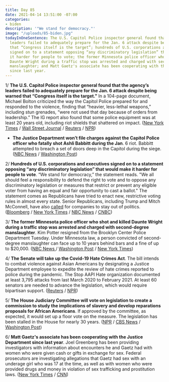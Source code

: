 ```yaml
---
title: Day 85
date: 2021-04-14 13:51:00 -07:00
categories:
- biden
description: '"We stand for democracy."'
image: "/uploads/85-biden.jpg"
todayInOneSentence: The U.S. Capitol Police inspector general found that the agency’s
  leaders failed to adequately prepare for the Jan. 6 attack despite being warned
  that “Congress itself is the target”; hundreds of U.S. corporations and executives
  signed on to a statement opposing “any discriminatory legislation” that would make
  it harder for people to vote; the former Minnesota police officer who shot and killed
  Daunte Wright during a traffic stop was arrested and charged with second-degree
  manslaughter; and Matt Gaetz's associate has been cooperating with the Justice Department
  since last year.
---
```


1/ **The U.S. Capitol Police inspector general found that the agency’s leaders failed to adequately prepare for the Jan. 6 attack despite being warned that “Congress itself is the target.”** In a 104-page document, Michael Bolton criticized the way the Capitol Police prepared for and responded to the violence, finding that “heavier, less-lethal weapons,” including stun grenades, “were not used that day because of orders from leadership.” The IG report also found that some police equipment was at least 20 years old, including riot shields that shattered on impact. ([New York Times](https://www.nytimes.com/2021/04/13/us/politics/capitol-police-riot-report.html) / [Wall Street Journal](https://www.wsj.com/articles/capitol-police-overlooked-threats-before-jan-6-riot-inspector-general-report-finds-11618417495) / [Reuters](https://www.reuters.com/article/us-usa-capitol-security/u-s-capitol-police-probe-finds-widespread-shortcomings-ahead-of-deadly-jan-6-assault-idUSKBN2C12HX) / [NPR](https://www.npr.org/2021/04/13/987047876/report-capitol-police-leadership-equipment-deficiencies-hampered-jan-6-response))

* **The Justice Department won’t file charges against the Capitol Police officer who fatally shot Ashli Babbitt during the Jan**. 6 riot. Babbitt attempted to breach a set of doors deep in the Capitol during the siege. ([NBC News](https://www.nbcnews.com/politics/politics-news/no-charges-capitol-police-officer-who-shot-jan-6-rioter-n1264082) / [Washington Post](https://www.washingtonpost.com/local/public-safety/ashli-babbitt-capitol-police-shooting/2021/04/14/452fb414-666a-11eb-886d-5264d4ceb46d_story.html))

2/ **Hundreds of U.S. corporations and executives signed on to a statement opposing “any discriminatory legislation” that would make it harder for people to vote**. “We stand for democracy,” the statement reads. "We all should feel a responsibility to defend the right to vote and to oppose any discriminatory legislation or measures that restrict or prevent any eligible voter from having an equal and fair opportunity to cast a ballot." The statement comes as Republicans have tried to enact new, restrictive voting rules in almost every state. Senior Republicans, including Trump and Mitch McConnell, have also [called](https://whatthefuckjusthappenedtoday.com/2021/04/06/day-77/#4-mitch-mcconnell-warned-businesses) for companies to stay out of politics. ([Bloomberg](https://www.bloomberg.com/news/articles/2021-04-14/corporate-america-unites-for-voting-rights-without-naming-plan?sref=MIBMEEoj) / [New York Times](https://www.nytimes.com/2021/04/14/business/ceos-corporate-america-voting-rights.html) / [NBC News](https://www.nbcnews.com/politics/elections/hundreds-ceos-celebrities-corporations-join-forces-oppose-discriminatory-voting-legislation-n1264034) / [CNBC](https://www.cnbc.com/2021/04/14/corporations-business-leaders-celebrities-sign-statement-against-voting-restrictions.html))

3/ **The former Minnesota police officer who shot and killed Daunte Wright during a traffic stop was arrested and charged with second-degree manslaughter**. Kim Potter resigned from the Brooklyn Center Police Department Tuesday. Under Minnesota law, a person convicted of second-degree manslaughter can face up to 10 years behind bars and a fine of up to $20,000. ([NBC News ](https://www.nbcnews.com/news/us-news/ex-officer-kim-potter-be-charged-2nd-degree-manslaughter-daunte-n1264025)/ [Washington Post](https://www.washingtonpost.com/nation/2021/04/14/daunte-wright-shooting-charging-decision/) / [New York Times](https://www.nytimes.com/2021/04/14/us/kim-potter-charged-daunte-wright.html))

4/ **The Senate will take up the Covid-19 Hate Crimes Act**. The bill intends to combat violence against Asian Americans by designating a Justice Department employee to expedite the review of hate crimes reported to police during the pandemic. The Stop AAPI Hate organization documented at least 3,795 attacks from last March 2020 to February 2021. At least 60 senators are needed to advance the legislation, which would require bipartisan support. ([Reuters](https://www.reuters.com/article/us-usa-congress-hate-crimes-idUSKBN2C1190) / [NPR](https://www.npr.org/2021/04/13/986749681/enough-is-enough-democrats-push-for-gop-support-on-asian-american-hate-crimes-bi))

5/ **The House Judiciary Committee will vote on legislation to create a commission to study the implications of slavery and develop reparations proposals for African Americans**. If approved by the committee, as expected, it would set up a floor vote on the measure. The legislation has been stalled in the House for nearly 30 years. ([NPR](https://www.npr.org/2021/04/14/986853285/bill-to-create-commission-on-reparations-nears-historic-house-vote) / [CBS News](https://www.cbsnews.com/news/dc-statehood-reparations-bills-house-committee-votes/) / [Washington Post](https://www.washingtonpost.com/politics/reparations-commission-biden-jackson-lee/2021/04/13/f146e92c-9bec-11eb-8a83-3bc1fa69c2e8_story.html))

6/ **Matt Gaetz's associate has been cooperating with the Justice Department since last year**. Joel Greenberg has been providing investigators with information about encounters he and Gaetz had with women who were given cash or gifts in exchange for sex. Federal prosecutors are investigating  allegations that Gaetz had sex with an underage girl who was 17 at the time, as well as with women who were provided drugs and money in violation of sex trafficking and prostitution laws. ([New York Times](https://www.nytimes.com/2021/04/13/us/politics/joel-greenberg-matt-gaetz.html) / [CNN](https://www.cnn.com/2021/04/13/politics/matt-gaetz-joel-greenberg/index.html))